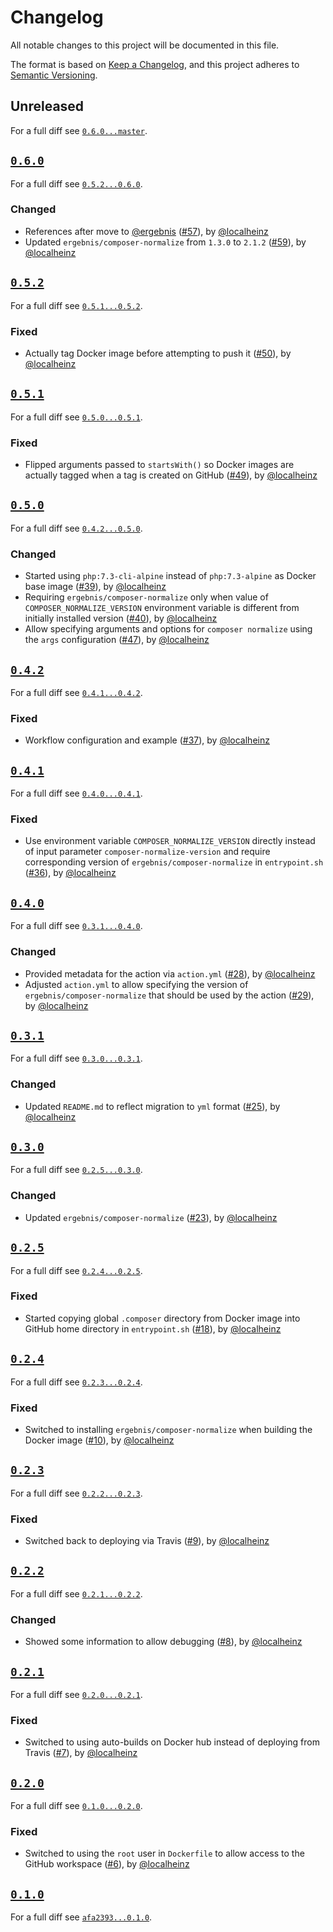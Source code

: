 # Changelog

All notable changes to this project will be documented in this file.

The format is based on [Keep a Changelog](https://keepachangelog.com/en/1.0.0/), and this project adheres to [Semantic Versioning](https://semver.org/spec/v2.0.0.html).

## Unreleased

For a full diff see [`0.6.0...master`][0.6.0...master].

## [`0.6.0`][0.6.0]

For a full diff see [`0.5.2...0.6.0`][0.5.2...0.6.0].

### Changed

* References after move to [@ergebnis] ([#57]), by [@localheinz]
* Updated `ergebnis/composer-normalize` from `1.3.0` to `2.1.2` ([#59]), by [@localheinz]

## [`0.5.2`][0.5.2]

For a full diff see [`0.5.1...0.5.2`][0.5.1...0.5.2].

### Fixed

* Actually tag Docker image before attempting to push it ([#50]), by [@localheinz]

## [`0.5.1`][0.5.1]

For a full diff see [`0.5.0...0.5.1`][0.5.0...0.5.1].

### Fixed

* Flipped arguments passed to `startsWith()` so Docker images are actually tagged when a tag is created on GitHub ([#49]), by [@localheinz]

## [`0.5.0`][0.5.0]

For a full diff see [`0.4.2...0.5.0`][0.4.2...0.5.0].

### Changed

* Started using `php:7.3-cli-alpine` instead of `php:7.3-alpine` as Docker base image ([#39]), by [@localheinz]
* Requiring `ergebnis/composer-normalize` only when value of `COMPOSER_NORMALIZE_VERSION` environment variable is different from initially installed version ([#40]), by [@localheinz]
* Allow specifying arguments and options for `composer normalize` using the `args` configuration ([#47]), by [@localheinz]

## [`0.4.2`][0.4.2]

For a full diff see [`0.4.1...0.4.2`][0.4.1...0.4.2].

### Fixed

* Workflow configuration and example ([#37]), by [@localheinz]

## [`0.4.1`][0.4.1]

For a full diff see [`0.4.0...0.4.1`][0.4.0...0.4.1].

### Fixed

* Use environment variable `COMPOSER_NORMALIZE_VERSION` directly instead of input parameter `composer-normalize-version` and require corresponding version of `ergebnis/composer-normalize` in `entrypoint.sh` ([#36]), by [@localheinz]

## [`0.4.0`][0.4.0]

For a full diff see [`0.3.1...0.4.0`][0.3.1...0.4.0].

### Changed

* Provided metadata for the action via `action.yml` ([#28]), by [@localheinz]
* Adjusted `action.yml` to allow specifying the version of `ergebnis/composer-normalize` that should be used by the action ([#29]), by [@localheinz]

## [`0.3.1`][0.3.1]

For a full diff see [`0.3.0...0.3.1`][0.3.0...0.3.1].

### Changed

* Updated `README.md` to reflect migration to `yml` format ([#25]), by [@localheinz]

## [`0.3.0`][0.3.0]

For a full diff see [`0.2.5...0.3.0`][0.2.5...0.3.0].

### Changed

* Updated `ergebnis/composer-normalize` ([#23]), by [@localheinz]

## [`0.2.5`][0.2.5]

For a full diff see [`0.2.4...0.2.5`][0.2.4...0.2.5].

### Fixed

* Started copying global `.composer` directory from Docker image into GitHub home directory in `entrypoint.sh` ([#18]), by [@localheinz]

## [`0.2.4`][0.2.4]

For a full diff see [`0.2.3...0.2.4`][0.2.3...0.2.4].

### Fixed

* Switched to installing `ergebnis/composer-normalize` when building the Docker image ([#10]), by [@localheinz]

## [`0.2.3`][0.2.3]

For a full diff see [`0.2.2...0.2.3`][0.2.2...0.2.3].

### Fixed

* Switched back to deploying via Travis ([#9]), by [@localheinz]

## [`0.2.2`][0.2.2]

For a full diff see [`0.2.1...0.2.2`][0.2.1...0.2.2].

### Changed

* Showed some information to allow debugging ([#8]), by [@localheinz]

## [`0.2.1`][0.2.1]

For a full diff see [`0.2.0...0.2.1`][0.2.0...0.2.1].

### Fixed

* Switched to using auto-builds on Docker hub instead of deploying from Travis ([#7]), by [@localheinz]

## [`0.2.0`][0.2.0]

For a full diff see [`0.1.0...0.2.0`][0.1.0...0.2.0].

### Fixed

* Switched to using the `root` user in `Dockerfile` to allow access to the GitHub workspace ([#6]), by [@localheinz]

## [`0.1.0`][0.1.0]

For a full diff see [`afa2393...0.1.0`][afa2393...0.1.0].

[0.1.0]: https://github.com/ergebnis/composer-normalize-action/releases/tag/0.1.0
[0.2.0]: https://github.com/ergebnis/composer-normalize-action/releases/tag/0.2.0
[0.2.1]: https://github.com/ergebnis/composer-normalize-action/releases/tag/0.2.1
[0.2.2]: https://github.com/ergebnis/composer-normalize-action/releases/tag/0.2.2
[0.2.3]: https://github.com/ergebnis/composer-normalize-action/releases/tag/0.2.3
[0.2.4]: https://github.com/ergebnis/composer-normalize-action/releases/tag/0.2.4
[0.2.5]: https://github.com/ergebnis/composer-normalize-action/releases/tag/0.2.5
[0.3.0]: https://github.com/ergebnis/composer-normalize-action/releases/tag/0.3.0
[0.3.1]: https://github.com/ergebnis/composer-normalize-action/releases/tag/0.3.1
[0.4.0]: https://github.com/ergebnis/composer-normalize-action/releases/tag/0.4.0
[0.4.1]: https://github.com/ergebnis/composer-normalize-action/releases/tag/0.4.1
[0.4.2]: https://github.com/ergebnis/composer-normalize-action/releases/tag/0.4.2
[0.5.0]: https://github.com/ergebnis/composer-normalize-action/releases/tag/0.5.0
[0.5.1]: https://github.com/ergebnis/composer-normalize-action/releases/tag/0.5.1
[0.5.2]: https://github.com/ergebnis/composer-normalize-action/releases/tag/0.5.2
[0.6.0]: https://github.com/ergebnis/composer-normalize-action/releases/tag/0.6.0

[afa2393...0.1.0]: https://github.com/ergebnis/composer-normalize-action/compare/afa2393...0.1.0
[0.1.0...0.2.0]: https://github.com/ergebnis/composer-normalize-action/compare/0.1.0...0.2.0
[0.2.0...0.2.1]: https://github.com/ergebnis/composer-normalize-action/compare/0.2.0...0.2.1
[0.2.1...0.2.2]: https://github.com/ergebnis/composer-normalize-action/compare/0.2.1...0.2.2
[0.2.2...0.2.3]: https://github.com/ergebnis/composer-normalize-action/compare/0.2.2...0.2.3
[0.2.3...0.2.4]: https://github.com/ergebnis/composer-normalize-action/compare/0.2.3...0.2.4
[0.2.4...0.2.5]: https://github.com/ergebnis/composer-normalize-action/compare/0.2.4...0.2.5
[0.2.5...0.3.0]: https://github.com/ergebnis/composer-normalize-action/compare/0.2.5...0.3.0
[0.3.0...0.3.1]: https://github.com/ergebnis/composer-normalize-action/compare/0.3.0...0.3.1
[0.3.1...0.4.0]: https://github.com/ergebnis/composer-normalize-action/compare/0.3.1...0.4.10
[0.4.0...0.4.1]: https://github.com/ergebnis/composer-normalize-action/compare/0.4.0...0.4.1
[0.4.1...0.4.2]: https://github.com/ergebnis/composer-normalize-action/compare/0.4.1...0.4.2
[0.4.2...0.5.0]: https://github.com/ergebnis/composer-normalize-action/compare/0.4.2...0.5.0
[0.5.0...0.5.1]: https://github.com/ergebnis/composer-normalize-action/compare/0.5.0...0.5.1
[0.5.1...0.5.2]: https://github.com/ergebnis/composer-normalize-action/compare/0.5.1...0.5.2
[0.5.2...0.6.0]: https://github.com/ergebnis/composer-normalize-action/compare/0.5.2...0.6.0
[0.6.0...master]: https://github.com/ergebnis/composer-normalize-action/compare/0.6.0...master

[#6]: https://github.com/ergebnis/composer-normalize-action/pull/6
[#7]: https://github.com/ergebnis/composer-normalize-action/pull/7
[#8]: https://github.com/ergebnis/composer-normalize-action/pull/8
[#9]: https://github.com/ergebnis/composer-normalize-action/pull/9
[#10]: https://github.com/ergebnis/composer-normalize-action/pull/10
[#18]: https://github.com/ergebnis/composer-normalize-action/pull/18
[#23]: https://github.com/ergebnis/composer-normalize-action/pull/23
[#25]: https://github.com/ergebnis/composer-normalize-action/pull/25
[#28]: https://github.com/ergebnis/composer-normalize-action/pull/28
[#29]: https://github.com/ergebnis/composer-normalize-action/pull/29
[#36]: https://github.com/ergebnis/composer-normalize-action/pull/36
[#37]: https://github.com/ergebnis/composer-normalize-action/pull/37
[#39]: https://github.com/ergebnis/composer-normalize-action/pull/39
[#40]: https://github.com/ergebnis/composer-normalize-action/pull/40
[#47]: https://github.com/ergebnis/composer-normalize-action/pull/47
[#49]: https://github.com/ergebnis/composer-normalize-action/pull/49
[#50]: https://github.com/ergebnis/composer-normalize-action/pull/50
[#57]: https://github.com/ergebnis/composer-normalize-action/pull/57
[#59]: https://github.com/ergebnis/composer-normalize-action/pull/59

[@localheinz]: https://github.com/localheinz
[@ergebnis]: https://github.com/localheinz
